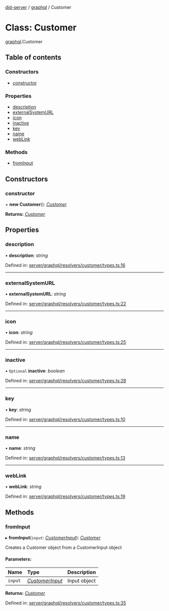 [did-server](../README.md) / [graphql](../modules/graphql.md) / Customer

# Class: Customer

[graphql](../modules/graphql.md).Customer

## Table of contents

### Constructors

- [constructor](graphql.customer.md#constructor)

### Properties

- [description](graphql.customer.md#description)
- [externalSystemURL](graphql.customer.md#externalsystemurl)
- [icon](graphql.customer.md#icon)
- [inactive](graphql.customer.md#inactive)
- [key](graphql.customer.md#key)
- [name](graphql.customer.md#name)
- [webLink](graphql.customer.md#weblink)

### Methods

- [fromInput](graphql.customer.md#frominput)

## Constructors

### constructor

\+ **new Customer**(): [*Customer*](graphql.customer.md)

**Returns:** [*Customer*](graphql.customer.md)

## Properties

### description

• **description**: *string*

Defined in: [server/graphql/resolvers/customer/types.ts:16](https://github.com/Puzzlepart/did/blob/45604452/server/graphql/resolvers/customer/types.ts#L16)

___

### externalSystemURL

• **externalSystemURL**: *string*

Defined in: [server/graphql/resolvers/customer/types.ts:22](https://github.com/Puzzlepart/did/blob/45604452/server/graphql/resolvers/customer/types.ts#L22)

___

### icon

• **icon**: *string*

Defined in: [server/graphql/resolvers/customer/types.ts:25](https://github.com/Puzzlepart/did/blob/45604452/server/graphql/resolvers/customer/types.ts#L25)

___

### inactive

• `Optional` **inactive**: *boolean*

Defined in: [server/graphql/resolvers/customer/types.ts:28](https://github.com/Puzzlepart/did/blob/45604452/server/graphql/resolvers/customer/types.ts#L28)

___

### key

• **key**: *string*

Defined in: [server/graphql/resolvers/customer/types.ts:10](https://github.com/Puzzlepart/did/blob/45604452/server/graphql/resolvers/customer/types.ts#L10)

___

### name

• **name**: *string*

Defined in: [server/graphql/resolvers/customer/types.ts:13](https://github.com/Puzzlepart/did/blob/45604452/server/graphql/resolvers/customer/types.ts#L13)

___

### webLink

• **webLink**: *string*

Defined in: [server/graphql/resolvers/customer/types.ts:19](https://github.com/Puzzlepart/did/blob/45604452/server/graphql/resolvers/customer/types.ts#L19)

## Methods

### fromInput

▸ **fromInput**(`input`: [*CustomerInput*](graphql.customerinput.md)): [*Customer*](graphql.customer.md)

Creates a Customer object from a CustomerInput object

#### Parameters:

Name | Type | Description |
:------ | :------ | :------ |
`input` | [*CustomerInput*](graphql.customerinput.md) | Input object    |

**Returns:** [*Customer*](graphql.customer.md)

Defined in: [server/graphql/resolvers/customer/types.ts:35](https://github.com/Puzzlepart/did/blob/45604452/server/graphql/resolvers/customer/types.ts#L35)
